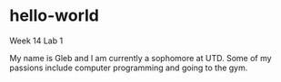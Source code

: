# hello-world
Week 14 Lab 1

My name is Gleb and I am currently a sophomore at UTD. 
Some of my passions include computer programming and going to the gym.
